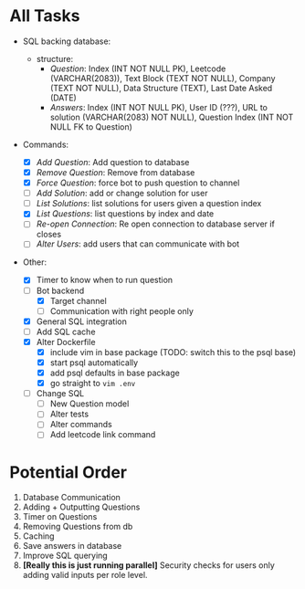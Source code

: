 # All Tasks
- SQL backing database:
    - structure: 
        - *Question*: Index (INT NOT NULL PK), Leetcode (VARCHAR(2083)), Text Block (TEXT NOT NULL), Company (TEXT NOT NULL), Data Structure (TEXT), Last Date Asked (DATE)
        - *Answers*: Index (INT NOT NULL PK), User ID (???), URL to solution (VARCHAR(2083) NOT NULL), Question Index (INT NOT NULL FK to Question)

- Commands:
    - [x] *Add Question*: Add question to database
    - [x] *Remove Question*: Remove from database
    - [x] *Force Question*: force bot to push question to channel
    - [ ] *Add Solution*: add or change solution for user
    - [ ] *List Solutions*: list solutions for users given a question index
    - [x] *List Questions*: list questions by index and date
    - [ ] *Re-open Connection*: Re open connection to database server if closes
    - [ ] *Alter Users*: add users that can communicate with bot

- Other:
    - [x] Timer to know when to run question
    - [ ] Bot backend
        - [x] Target channel
        - [ ] Communication with right people only
    - [x] General SQL integration
    - [ ] Add SQL cache
    - [x] Alter Dockerfile
        - [x] include vim in base package (TODO: switch this to the psql base)
        - [x] start psql automatically
        - [x] add psql defaults in base package
        - [x] go straight to `vim .env`
    - [ ] Change SQL
        - [ ] New Question model
        - [ ] Alter tests
        - [ ] Alter commands
        - [ ] Add leetcode link command
    
# Potential Order
1. Database Communication
2. Adding + Outputting Questions
3. Timer on Questions
4. Removing Questions from db
5. Caching 
6. Save answers in database
7. Improve SQL querying
8. **[Really this is just running parallel]** Security checks for users only adding valid inputs per role level.
    
